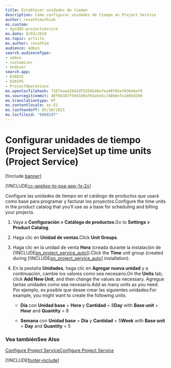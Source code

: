 ```yaml
---
title: Establecer unidades de tiempo
description: Cómo configurar unidades de tiempo en Project Service
author: revathimuthiah
ms.custom:
- dyn365-projectservice
ms.date: 8/03/2018
ms.topic: article
ms.author: revathim
audience: Admin
search.audienceType:
- admin
- customizer
- enduser
search.app:
- D365CE
- D365PS
- ProjectOperations
ms.openlocfilehash: 7167eaee2842df5358b4de7ea40f65ef0364baf8
ms.sourcegitcommit: 40f68387f594180af64a5e5c748b6efa188bd300
ms.translationtype: HT
ms.contentlocale: es-ES
ms.lasthandoff: 05/10/2021
ms.locfileid: "6008197"
---
```

# <a name="set-up-time-units-project-service"></a><span data-ttu-id="ac917-103">Configurar unidades de tiempo (Project Service)</span><span class="sxs-lookup"><span data-stu-id="ac917-103">Set up time units (Project Service)</span></span>

[!include [banner](../includes/psa-now-project-operations.md)]

[!INCLUDE[cc-applies-to-psa-app-1x-2x](../includes/cc-applies-to-psa-app-1x-2x.md)]

<span data-ttu-id="ac917-104">Configure las unidades de tiempo en el catálogo de productos que usará como base para programar y facturar los proyectos.</span><span class="sxs-lookup"><span data-stu-id="ac917-104">Configure the time units in the product catalog that you’ll use as a base for scheduling and billing your projects.</span></span>  
  
1. <span data-ttu-id="ac917-105">Vaya a **Configuración > Catálogo de productos**.</span><span class="sxs-lookup"><span data-stu-id="ac917-105">Go to **Settings > Product Catalog**.</span></span>  
  
2. <span data-ttu-id="ac917-106">Haga clic en **Unidad de ventas**.</span><span class="sxs-lookup"><span data-stu-id="ac917-106">Click **Unit Groups**.</span></span>  
  
3. <span data-ttu-id="ac917-107">Haga clic en la unidad de venta **Hora** (creada durante la instalación de [!INCLUDE[pn_project_service_auto](../includes/pn-project-service-auto.md)]).</span><span class="sxs-lookup"><span data-stu-id="ac917-107">Click the **Time** unit group (created during [!INCLUDE[pn_project_service_auto](../includes/pn-project-service-auto.md)] installation).</span></span>  
  
4. <span data-ttu-id="ac917-108">En la pestaña **Unidades**, haga clic en **Agregar nueva unidad** y a continuación, cambie los valores como sea necesario.</span><span class="sxs-lookup"><span data-stu-id="ac917-108">On the **Units** tab, click **Add New Unit**, and then change the values as necessary.</span></span> <span data-ttu-id="ac917-109">Agregue tantas unidades como sea necesario.</span><span class="sxs-lookup"><span data-stu-id="ac917-109">Add as many units as you need.</span></span> <span data-ttu-id="ac917-110">Por ejemplo, es posible que desee crear las siguientes unidades:</span><span class="sxs-lookup"><span data-stu-id="ac917-110">For example, you might want to create the following units:</span></span>  
  
   - <span data-ttu-id="ac917-111">**Día** con **Unidad base** = **Hora** y **Cantidad** = 8</span><span class="sxs-lookup"><span data-stu-id="ac917-111">**Day** with **Base unit** = **Hour** and **Quantity** = 8</span></span>  
  
   - <span data-ttu-id="ac917-112">**Semana** con **Unidad base** = **Día** y **Cantidad** = 5</span><span class="sxs-lookup"><span data-stu-id="ac917-112">**Week** with **Base unit** = **Day** and **Quantity** = 5</span></span>  
  
### <a name="see-also"></a><span data-ttu-id="ac917-113">Vea también</span><span class="sxs-lookup"><span data-stu-id="ac917-113">See Also</span></span>  
 [<span data-ttu-id="ac917-114">Configure Project Service</span><span class="sxs-lookup"><span data-stu-id="ac917-114">Configure Project Service</span></span>](../psa/configure.md)


[!INCLUDE[footer-include](../includes/footer-banner.md)]